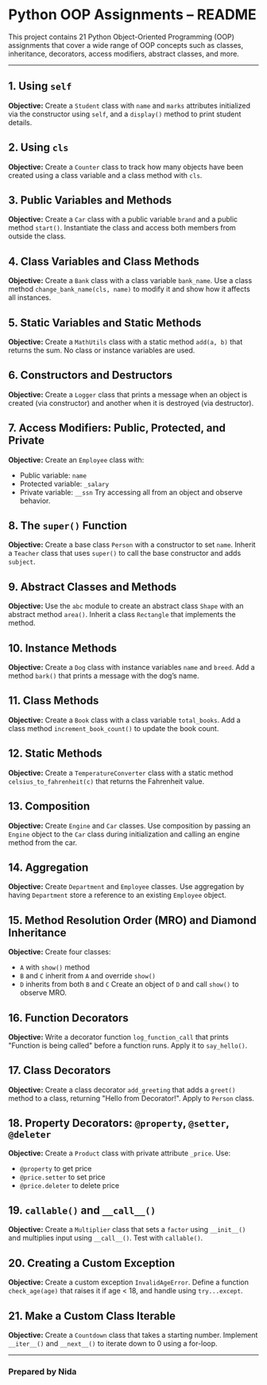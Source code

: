 # Python OOP Assignments – README

This project contains 21 Python Object-Oriented Programming (OOP) assignments that cover a wide range of OOP concepts such as classes, inheritance, decorators, access modifiers, abstract classes, and more.

---

## 1. Using `self`

**Objective:** Create a `Student` class with `name` and `marks` attributes initialized via the constructor using `self`, and a `display()` method to print student details.

## 2. Using `cls`

**Objective:** Create a `Counter` class to track how many objects have been created using a class variable and a class method with `cls`.

## 3. Public Variables and Methods

**Objective:** Create a `Car` class with a public variable `brand` and a public method `start()`. Instantiate the class and access both members from outside the class.

## 4. Class Variables and Class Methods

**Objective:** Create a `Bank` class with a class variable `bank_name`. Use a class method `change_bank_name(cls, name)` to modify it and show how it affects all instances.

## 5. Static Variables and Static Methods

**Objective:** Create a `MathUtils` class with a static method `add(a, b)` that returns the sum. No class or instance variables are used.

## 6. Constructors and Destructors

**Objective:** Create a `Logger` class that prints a message when an object is created (via constructor) and another when it is destroyed (via destructor).

## 7. Access Modifiers: Public, Protected, and Private

**Objective:** Create an `Employee` class with:

* Public variable: `name`
* Protected variable: `_salary`
* Private variable: `__ssn`
  Try accessing all from an object and observe behavior.

## 8. The `super()` Function

**Objective:** Create a base class `Person` with a constructor to set `name`. Inherit a `Teacher` class that uses `super()` to call the base constructor and adds `subject`.

## 9. Abstract Classes and Methods

**Objective:** Use the `abc` module to create an abstract class `Shape` with an abstract method `area()`. Inherit a class `Rectangle` that implements the method.

## 10. Instance Methods

**Objective:** Create a `Dog` class with instance variables `name` and `breed`. Add a method `bark()` that prints a message with the dog’s name.

## 11. Class Methods

**Objective:** Create a `Book` class with a class variable `total_books`. Add a class method `increment_book_count()` to update the book count.

## 12. Static Methods

**Objective:** Create a `TemperatureConverter` class with a static method `celsius_to_fahrenheit(c)` that returns the Fahrenheit value.

## 13. Composition

**Objective:** Create `Engine` and `Car` classes. Use composition by passing an `Engine` object to the `Car` class during initialization and calling an engine method from the car.

## 14. Aggregation

**Objective:** Create `Department` and `Employee` classes. Use aggregation by having `Department` store a reference to an existing `Employee` object.

## 15. Method Resolution Order (MRO) and Diamond Inheritance

**Objective:** Create four classes:

* `A` with `show()` method
* `B` and `C` inherit from `A` and override `show()`
* `D` inherits from both `B` and `C`
  Create an object of `D` and call `show()` to observe MRO.

## 16. Function Decorators

**Objective:** Write a decorator function `log_function_call` that prints "Function is being called" before a function runs. Apply it to `say_hello()`.

## 17. Class Decorators

**Objective:** Create a class decorator `add_greeting` that adds a `greet()` method to a class, returning "Hello from Decorator!". Apply to `Person` class.

## 18. Property Decorators: `@property`, `@setter`, `@deleter`

**Objective:** Create a `Product` class with private attribute `_price`. Use:

* `@property` to get price
* `@price.setter` to set price
* `@price.deleter` to delete price

## 19. `callable()` and `__call__()`

**Objective:** Create a `Multiplier` class that sets a `factor` using `__init__()` and multiplies input using `__call__()`. Test with `callable()`.

## 20. Creating a Custom Exception

**Objective:** Create a custom exception `InvalidAgeError`. Define a function `check_age(age)` that raises it if age < 18, and handle using `try...except`.

## 21. Make a Custom Class Iterable

**Objective:** Create a `Countdown` class that takes a starting number. Implement `__iter__()` and `__next__()` to iterate down to 0 using a for-loop.

---

### Prepared by Nida
